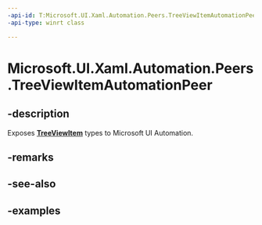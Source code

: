 ```yaml
---
-api-id: T:Microsoft.UI.Xaml.Automation.Peers.TreeViewItemAutomationPeer
-api-type: winrt class

---
```

<!-- Class syntax.
public class TreeViewItemAutomationPeer : ListViewItemAutomationPeer, ListViewItemAutomationPeer, IExpandCollapseProvider
-->

# Microsoft.UI.Xaml.Automation.Peers.TreeViewItemAutomationPeer


## -description
Exposes **[TreeViewItem](../windows.ui.xaml.controls/treeviewitem.md)** types to Microsoft UI Automation.


## -remarks


## -see-also


## -examples



